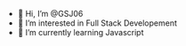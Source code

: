 - 👋 Hi, I’m @GSJ06
- 👀 I’m interested in Full Stack Developement
- 🌱 I’m currently learning Javascript

<!---
GSJ06/GSJ06 is a ✨ special ✨ repository because its `README.md` (this file) appears on your GitHub profile.
You can click the Preview link to take a look at your changes.
--->

